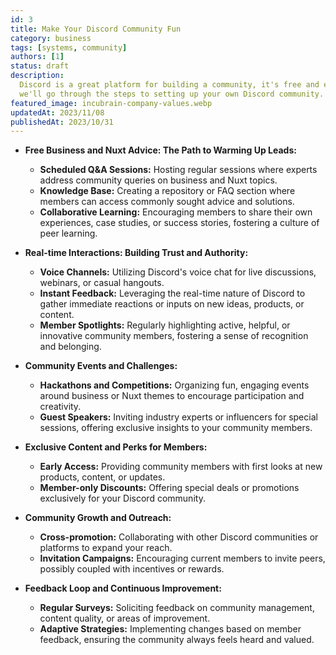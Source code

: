 ```yaml
---
id: 3
title: Make Your Discord Community Fun
category: business
tags: [systems, community]
authors: [1]
status: draft
description:
  Discord is a great platform for building a community, it's free and easy to use. In this article
  we'll go through the steps to setting up your own Discord community.
featured_image: incubrain-company-values.webp
updatedAt: 2023/11/08
publishedAt: 2023/10/31
---
```


- **Free Business and Nuxt Advice: The Path to Warming Up Leads:**

  - **Scheduled Q&A Sessions:** Hosting regular sessions where experts address community queries on
    business and Nuxt topics.
  - **Knowledge Base:** Creating a repository or FAQ section where members can access commonly
    sought advice and solutions.
  - **Collaborative Learning:** Encouraging members to share their own experiences, case studies, or
    success stories, fostering a culture of peer learning.

- **Real-time Interactions: Building Trust and Authority:**

  - **Voice Channels:** Utilizing Discord's voice chat for live discussions, webinars, or casual
    hangouts.
  - **Instant Feedback:** Leveraging the real-time nature of Discord to gather immediate reactions
    or inputs on new ideas, products, or content.
  - **Member Spotlights:** Regularly highlighting active, helpful, or innovative community members,
    fostering a sense of recognition and belonging.

- **Community Events and Challenges:**

  - **Hackathons and Competitions:** Organizing fun, engaging events around business or Nuxt themes
    to encourage participation and creativity.
  - **Guest Speakers:** Inviting industry experts or influencers for special sessions, offering
    exclusive insights to your community members.

- **Exclusive Content and Perks for Members:**

  - **Early Access:** Providing community members with first looks at new products, content, or
    updates.
  - **Member-only Discounts:** Offering special deals or promotions exclusively for your Discord
    community.

- **Community Growth and Outreach:**

  - **Cross-promotion:** Collaborating with other Discord communities or platforms to expand your
    reach.
  - **Invitation Campaigns:** Encouraging current members to invite peers, possibly coupled with
    incentives or rewards.

- **Feedback Loop and Continuous Improvement:**
  - **Regular Surveys:** Soliciting feedback on community management, content quality, or areas of
    improvement.
  - **Adaptive Strategies:** Implementing changes based on member feedback, ensuring the community
    always feels heard and valued.
